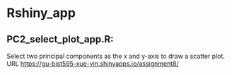 # Rshiny_app
## PC2_select_plot_app.R: 
Select two principal components as the x and y-axis to draw a scatter plot.
URL https://gu-bist595-xue-yin.shinyapps.io/assignment8/
